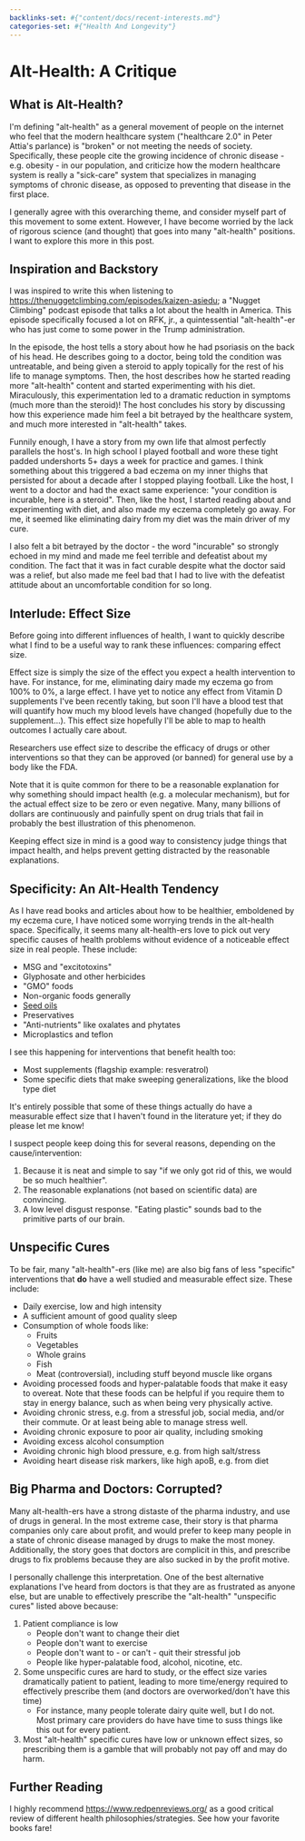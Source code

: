 ```yaml
---
backlinks-set: #{"content/docs/recent-interests.md"}
categories-set: #{"Health And Longevity"}
---
```

# Alt-Health: A Critique

## What is Alt-Health?

I'm defining "alt-health" as a general movement of people on the internet who
feel that the modern healthcare system ("healthcare 2.0" in Peter Attia's
parlance) is "broken" or not meeting the needs of society.
Specifically, these people cite the growing incidence of chronic disease - e.g.
obesity - in our population, and criticize how the modern healthcare system is
really a "sick-care" system that specializes in managing symptoms of chronic
disease, as opposed to preventing that disease in the first place.

I generally agree with this overarching theme, and consider myself part of this
movement to some extent.
However, I have become worried by the lack of rigorous science (and thought)
that goes into many "alt-health" positions.
I want to explore this more in this post.

## Inspiration and Backstory

I was inspired to write this when listening to
https://thenuggetclimbing.com/episodes/kaizen-asiedu; a "Nugget Climbing"
podcast episode that talks a lot about the health in America.
This episode specifically focused a lot on RFK, jr., a quintessential
"alt-health"-er who has just come to some power in the Trump administration.

In the episode, the host tells a story about how he had psoriasis on the back of
his head.
He describes going to a doctor, being told the condition was untreatable, and
being given a steroid to apply topically for the rest of his life to manage
symptoms.
Then, the host describes how he started reading more "alt-health" content and
started experimenting with his diet.
Miraculously, this experimentation led to a dramatic reduction in symptoms (much
more than the steroid)!
The host concludes his story by discussing how this experience made him feel a
bit betrayed by the healthcare system, and much more interested in "alt-health"
takes.

Funnily enough, I have a story from my own life that almost perfectly parallels
the host's.
In high school I played football and wore these tight padded undershorts 5+ days
a week for practice and games.
I think something about this triggered a bad eczema on my inner thighs that
persisted for about a decade after I stopped playing football.
Like the host, I went to a doctor and had the exact same experience: "your
condition is incurable, here is a steroid".
Then, like the host, I started reading about and experimenting with diet, and
also made my eczema completely go away.
For me, it seemed like eliminating dairy from my diet was the main driver of my
cure.

I also felt a bit betrayed by the doctor - the word "incurable" so strongly
echoed in my mind and made me feel terrible and defeatist about my condition.
The fact that it was in fact curable despite what the doctor said was a relief,
but also made me feel bad that I had to live with the defeatist attitude about
an uncomfortable condition for so long.

## Interlude: Effect Size

Before going into different influences of health, I want to quickly describe
what I find to be a useful way to rank these influences: comparing effect size.

Effect size is simply the size of the effect you expect a health intervention to
have.
For instance, for me, eliminating dairy made my eczema go from 100% to 0%, a
large effect.
I have yet to notice any effect from Vitamin D supplements I've been recently
taking, but soon I'll have a blood test that will quantify how much my blood
levels have changed (hopefully due to the supplement...).
This effect size hopefully I'll be able to map to health outcomes I actually
care about.

Researchers use effect size to describe the efficacy of drugs or other
interventions so that they can be approved (or banned) for general use by a body
like the FDA.

Note that it is quite common for there to be a reasonable explanation for why
something should impact health (e.g. a molecular mechanism), but for the actual
effect size to be zero or even negative.
Many, many billions of dollars are continuously and painfully spent on drug
trials that fail in probably the best illustration of this phenomenon.

Keeping effect size in mind is a good way to consistency judge things that
impact health, and helps prevent getting distracted by the reasonable
explanations.

## Specificity: An Alt-Health Tendency

As I have read books and articles about how to be healthier, emboldened by my
eczema cure, I have noticed some worrying trends in the alt-health space.
Specifically, it seems many alt-health-ers love to pick out very specific causes
of health problems without evidence of a noticeable effect size in real people.
These include:

 - MSG and "excitotoxins"
 - Glyphosate and other herbicides
 - "GMO" foods
 - Non-organic foods generally
 - [Seed oils](https://dynomight.net/seed-oil/)
 - Preservatives
 - "Anti-nutrients" like oxalates and phytates
 - Microplastics and teflon

I see this happening for interventions that benefit health too:

 - Most supplements (flagship example: resveratrol)
 - Some specific diets that make sweeping generalizations, like the blood type
   diet

It's entirely possible that some of these things actually do have a measurable
effect size that I haven't found in the literature yet; if they do please let me
know!

I suspect people keep doing this for several reasons, depending on the
cause/intervention:

1. Because it is neat and simple to say "if we only got rid of this, we would be
   so much healthier".
2. The reasonable explanations (not based on scientific data) are convincing.
3. A low level disgust response.
   "Eating plastic" sounds bad to the primitive parts of our brain.

## Unspecific Cures

To be fair, many "alt-health"-ers (like me) are also big fans of less "specific"
interventions that **do** have a well studied and measurable effect size.
These include:

 - Daily exercise, low and high intensity
 - A sufficient amount of good quality sleep
 - Consumption of whole foods like:
   - Fruits
   - Vegetables
   - Whole grains
   - Fish
   - Meat (controversial), including stuff beyond muscle like organs
 - Avoiding processed foods and hyper-palatable foods that make it easy to
   overeat.
   Note that these foods can be helpful if you require them to stay in energy
   balance, such as when being very physically active.
 - Avoiding chronic stress, e.g. from a stressful job, social media, and/or
   their commute.
   Or at least being able to manage stress well.
 - Avoiding chronic exposure to poor air quality, including smoking
 - Avoiding excess alcohol consumption
 - Avoiding chronic high blood pressure, e.g. from high salt/stress
 - Avoiding heart disease risk markers, like high apoB, e.g. from diet

## Big Pharma and Doctors: Corrupted?

Many alt-health-ers have a strong distaste of the pharma industry, and use of
drugs in general.
In the most extreme case, their story is that pharma companies only care about
profit, and would prefer to keep many people in a state of chronic disease
managed by drugs to make the most money.
Additionally, the story goes that doctors are complicit in this, and prescribe
drugs to fix problems because they are also sucked in by the profit motive.

I personally challenge this interpretation.
One of the best alternative explanations I've heard from doctors is that they
are as frustrated as anyone else, but are unable to effectively prescribe the
"alt-health" "unspecific cures" listed above because:

1. Patient compliance is low
   - People don't want to change their diet
   - People don't want to exercise
   - People don't want to - or can't - quit their stressful job
   - People like hyper-palatable food, alcohol, nicotine, etc.
2. Some unspecific cures are hard to study, or the effect size varies
   dramatically patient to patient, leading to more time/energy required to
   effectively prescribe them (and doctors are overworked/don't have this time)
   - For instance, many people tolerate dairy quite well, but I do not.
     Most primary care providers do have have time to suss things like this out
     for every patient.
3. Most "alt-health" specific cures have low or unknown effect sizes, so
   prescribing them is a gamble that will probably not pay off and may do harm.

## Further Reading

I highly recommend https://www.redpenreviews.org/ as a good critical review of
different health philosophies/strategies.  See how your favorite books fare!